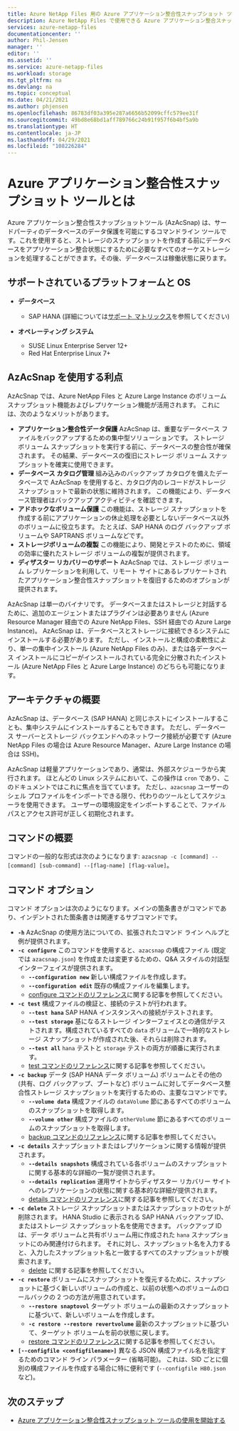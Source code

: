 ```yaml
---
title: Azure NetApp Files 用の Azure アプリケーション整合性スナップショット ツールとは | Microsoft Docs
description: Azure NetApp Files で使用できる Azure アプリケーション整合スナップショット ツールの概要について説明します。
services: azure-netapp-files
documentationcenter: ''
author: Phil-Jensen
manager: ''
editor: ''
ms.assetid: ''
ms.service: azure-netapp-files
ms.workload: storage
ms.tgt_pltfrm: na
ms.devlang: na
ms.topic: conceptual
ms.date: 04/21/2021
ms.author: phjensen
ms.openlocfilehash: 86783df03a395e287a6656b52099cffc579ee31f
ms.sourcegitcommit: 49bd8e68bd1aff789766c24b91f957f6b4bf5a9b
ms.translationtype: HT
ms.contentlocale: ja-JP
ms.lasthandoff: 04/29/2021
ms.locfileid: "108226284"
---
```

# <a name="what-is-azure-application-consistent-snapshot-tool"></a>Azure アプリケーション整合性スナップショット ツールとは

Azure アプリケーション整合性スナップショットツール (AzAcSnap) は、サードパーティのデータベースのデータ保護を可能にするコマンドライン ツールです。これを使用すると、ストレージのスナップショットを作成する前にデータベースをアプリケーション整合状態にするために必要なすべてのオーケストレーションを処理することができます。その後、データベースは稼働状態に戻ります。

## <a name="supported-platforms-and-os"></a>サポートされているプラットフォームと OS

- **データベース**
  - SAP HANA (詳細については[サポート マトリックス](azacsnap-get-started.md#snapshot-support-matrix-from-sap)を参照してください)

- **オペレーティング システム**
  - SUSE Linux Enterprise Server 12+
  - Red Hat Enterprise Linux 7+

## <a name="benefits-of-using-azacsnap"></a>AzAcSnap を使用する利点

AzAcSnap では、Azure NetApp Files と Azure Large Instance のボリューム スナップショット機能およびレプリケーション機能が活用されます。  これには、次のようなメリットがあります。

- **アプリケーション整合性データ保護** AzAcSnap は、重要なデータベース ファイルをバックアップするための集中型ソリューションです。 ストレージ ボリューム スナップショットを実行する前に、データベースの整合性が確保されます。 その結果、データベースの復旧にストレージ ボリューム スナップショットを確実に使用できます。
- **データベース カタログ管理** 組み込みのバックアップ カタログを備えたデータベースで AzAcSnap を使用すると、カタログ内のレコードがストレージ スナップショットで最新の状態に維持されます。  この機能により、データベース管理者はバックアップ アクティビティを確認できます。
- **アドホックなボリューム保護** この機能は、ストレージ スナップショットを作成する前にアプリケーションの休止処理を必要としないデータベース以外のボリュームに役立ちます。  たとえば、SAP HANA のログ バックアップ ボリュームや SAPTRANS ボリュームなどです。
- **ストレージボリュームの複製** この機能により、開発とテストのために、領域の効率に優れたストレージ ボリュームの複製が提供されます。
- **ディザスター リカバリーのサポート** AzAcSnap では、ストレージ ボリューム レプリケーションを利用して、リモート サイトにあるレプリケートされたアプリケーション整合性スナップショットを復旧するためのオプションが提供されます。

AzAcSnap は単一のバイナリです。  データベースまたはストレージと対話するために、追加のエージェントまたはプラグインは必要ありません (Azure Resource Manager 経由での Azure NetApp Files、SSH 経由での Azure Large Instance)。  AzAcSnap は、データベースとストレージに接続できるシステムにインストールする必要があります。  ただし、インストールと構成の柔軟性により、単一の集中インストール (Azure NetApp Files のみ)、または各データベース インストールにコピーがインストールされている完全に分散されたインストール (Azure NetApp Files と Azure Large Instance) のどちらも可能になります。

## <a name="architecture-overview"></a>アーキテクチャの概要

AzAcSnap は、データベース (SAP HANA) と同じホストにインストールすることも、集中システムにインストールすることもできます。  ただし、データベース サーバーとストレージ バックエンドへのネットワーク接続が必要です (Azure NetApp Files の場合は Azure Resource Manager、Azure Large Instance の場合は SSH)。

AzAcSnap は軽量アプリケーションであり、通常は、外部スケジューラから実行されます。  ほとんどの Linux システムにおいて、この操作は `cron` であり、このドキュメントではこれに焦点を当てています。  ただし、`azacsnap` ユーザーのシェル プロファイルをインポートできる限り、代わりのツールとしてスケジューラを使用できます。  ユーザーの環境設定をインポートすることで、ファイル パスとアクセス許可が正しく初期化されます。

## <a name="command-synopsis"></a>コマンドの概要

コマンドの一般的な形式は次のようになります: `azacsnap -c [command] --[command] [sub-command] --[flag-name] [flag-value]`。

## <a name="command-options"></a>コマンド オプション

コマンド オプションは次のようになります。メインの箇条書きがコマンドであり、インデントされた箇条書きは関連するサブコマンドです。

- **`-h`** AzAcSnap の使用方法についての、拡張されたコマンド ライン ヘルプと例が提供されます。
- **`-c configure`** このコマンドを使用すると、`azacsnap` の構成ファイル (既定では `azacsnap.json`) を作成または変更するための、Q&A スタイルの対話型インターフェイスが提供されます。
  - **`--configuration new`** 新しい構成ファイルを作成します。
  - **`--configuration edit`** 既存の構成ファイルを編集します。
  - [configure コマンドのリファレンス](azacsnap-cmd-ref-configure.md)に関する記事を参照してください。
- **`-c test`** 構成ファイルの検証と、接続のテストが行われます。
  - **`--test hana`** SAP HANA インスタンスへの接続がテストされます。
  - **`--test storage`** 基になるストレージ インターフェイスとの通信がテストされます。構成されているすべての `data` ボリュームで一時的なストレージ スナップショットが作成された後、それらは削除されます。
  - **`--test all`** `hana` テストと `storage` テストの両方が順番に実行されます。
  - [test コマンドのリファレンス](azacsnap-cmd-ref-test.md)に関する記事を参照してください。
- **`-c backup`** データ (SAP HANA データ ボリューム) ボリュームとその他の (共有、ログ バックアップ、ブートなど) ボリュームに対してデータベース整合性ストレージ スナップショットを実行するための、主要なコマンドです。
  - **`--volume data`** 構成ファイルの `dataVolume` 節にあるすべてのボリュームのスナップショットを取得します。
  - **`--volume other`** 構成ファイルの `otherVolume` 節にあるすべてのボリュームのスナップショットを取得します。
  - [backup コマンドのリファレンス](azacsnap-cmd-ref-backup.md)に関する記事を参照してください。
- **`-c details`** スナップショットまたはレプリケーションに関する情報が提供されます。
  - **`--details snapshots`** 構成されている各ボリュームのスナップショットに関する基本的な詳細の一覧が提供されます。
  - **`--details replication`** 運用サイトからディザスター リカバリー サイトへのレプリケーションの状態に関する基本的な詳細が提供されます。
  - [details コマンドのリファレンス](azacsnap-cmd-ref-details.md)に関する記事を参照してください。
- **`-c delete`** ストレージ スナップショットまたはスナップショットのセットが削除されます。 HANA Studio に表示される SAP HANA バックアップ ID、またはストレージ スナップショット名を使用できます。 バックアップ ID は、データ ボリュームと共有ボリューム用に作成された `hana` スナップショットにのみ関連付けられます。 それに対し、スナップショット名を入力すると、入力したスナップショット名と一致するすべてのスナップショットが検索されます。
  - [delete](azacsnap-cmd-ref-delete.md) に関する記事を参照してください。
- **`-c restore`** ボリュームにスナップショットを復元するために、スナップショットに基づく新しいボリュームの作成と、以前の状態へのボリュームのロールバックの 2 つの方法が用意されています。
  - **`--restore snaptovol`** ターゲット ボリュームの最新のスナップショットに基づいて、新しいボリュームを作成します。
  - **`-c restore --restore revertvolume`** 最新のスナップショットに基づいて、ターゲット ボリュームを前の状態に戻します。
  - [restore コマンドのリファレンス](azacsnap-cmd-ref-restore.md)に関する記事を参照してください。
- **`[--configfile <configfilename>]`** 異なる JSON 構成ファイル名を指定するためのコマンド ライン パラメーター (省略可能)。  これは、SID ごとに個別の構成ファイルを作成する場合に特に便利です (`--configfile H80.json` など)。

## <a name="next-steps"></a>次のステップ

- [Azure アプリケーション整合性スナップショット ツールの使用を開始する](azacsnap-get-started.md)
